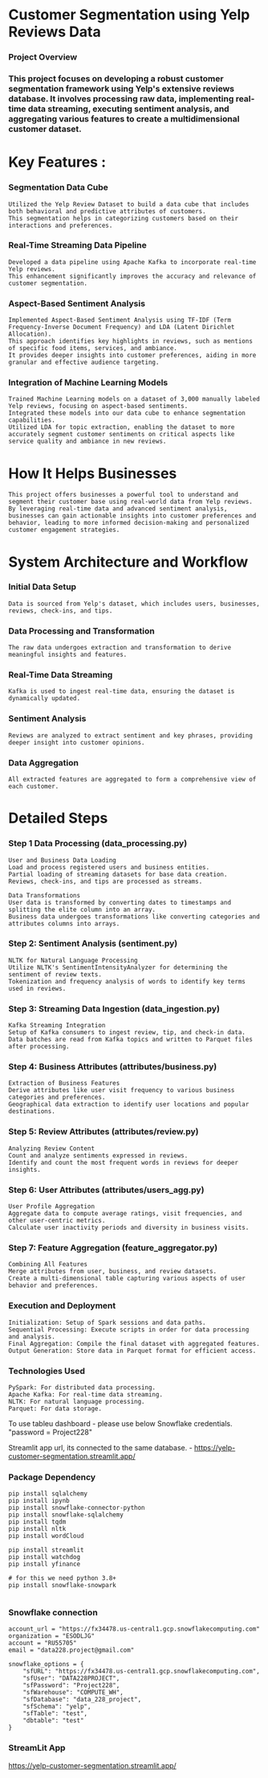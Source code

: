 
# Customer Segmentation using Yelp Reviews Data
### Project Overview
### This project focuses on developing a robust customer segmentation framework using Yelp's extensive reviews database. It involves processing raw data, implementing real-time data streaming, executing sentiment analysis, and aggregating various features to create a multidimensional customer dataset.
 
 
 # Key Features : 
 
   ### Segmentation Data Cube
    Utilized the Yelp Review Dataset to build a data cube that includes both behavioral and predictive attributes of customers.
    This segmentation helps in categorizing customers based on their interactions and preferences.
    
   ### Real-Time Streaming Data Pipeline
    Developed a data pipeline using Apache Kafka to incorporate real-time Yelp reviews.
    This enhancement significantly improves the accuracy and relevance of customer segmentation.
    
   ### Aspect-Based Sentiment Analysis
    Implemented Aspect-Based Sentiment Analysis using TF-IDF (Term Frequency-Inverse Document Frequency) and LDA (Latent Dirichlet Allocation).
    This approach identifies key highlights in reviews, such as mentions of specific food items, services, and ambiance.
    It provides deeper insights into customer preferences, aiding in more granular and effective audience targeting.
    
   ### Integration of Machine Learning Models
    Trained Machine Learning models on a dataset of 3,000 manually labeled Yelp reviews, focusing on aspect-based sentiments.
    Integrated these models into our data cube to enhance segmentation capabilities.
    Utilized LDA for topic extraction, enabling the dataset to more accurately segment customer sentiments on critical aspects like service quality and ambiance in new reviews.
   
   
# How It Helps Businesses
    This project offers businesses a powerful tool to understand and segment their customer base using real-world data from Yelp reviews. By leveraging real-time data and advanced sentiment analysis, businesses can gain actionable insights into customer preferences and behavior, leading to more informed decision-making and personalized 
    customer engagement strategies.


# System Architecture and Workflow
 ###  Initial Data Setup
    Data is sourced from Yelp's dataset, which includes users, businesses, reviews, check-ins, and tips.
 ###   Data Processing and Transformation
    The raw data undergoes extraction and transformation to derive meaningful insights and features.
    
 ###    Real-Time Data Streaming
    Kafka is used to ingest real-time data, ensuring the dataset is dynamically updated.
    
 ###    Sentiment Analysis
    Reviews are analyzed to extract sentiment and key phrases, providing deeper insight into customer opinions.
    
 ###    Data Aggregation
    All extracted features are aggregated to form a comprehensive view of each customer.


# Detailed Steps
 ### Step 1  Data Processing (data_processing.py)
    User and Business Data Loading
    Load and process registered users and business entities.
    Partial loading of streaming datasets for base data creation.
    Reviews, check-ins, and tips are processed as streams.
    
    Data Transformations
    User data is transformed by converting dates to timestamps and splitting the elite column into an array.
    Business data undergoes transformations like converting categories and attributes columns into arrays.
    
### Step 2: Sentiment Analysis (sentiment.py)
    NLTK for Natural Language Processing
    Utilize NLTK's SentimentIntensityAnalyzer for determining the sentiment of review texts.
    Tokenization and frequency analysis of words to identify key terms used in reviews.
    
### Step 3: Streaming Data Ingestion (data_ingestion.py)
    Kafka Streaming Integration
    Setup of Kafka consumers to ingest review, tip, and check-in data.
    Data batches are read from Kafka topics and written to Parquet files after processing.
### Step 4: Business Attributes (attributes/business.py)
    Extraction of Business Features
    Derive attributes like user visit frequency to various business categories and preferences.
    Geographical data extraction to identify user locations and popular destinations.
    
### Step 5: Review Attributes (attributes/review.py)
    Analyzing Review Content
    Count and analyze sentiments expressed in reviews.
    Identify and count the most frequent words in reviews for deeper insights.
    
### Step 6: User Attributes (attributes/users_agg.py)
    User Profile Aggregation
    Aggregate data to compute average ratings, visit frequencies, and other user-centric metrics.
    Calculate user inactivity periods and diversity in business visits.
    
### Step 7: Feature Aggregation (feature_aggregator.py)
    Combining All Features
    Merge attributes from user, business, and review datasets.
    Create a multi-dimensional table capturing various aspects of user behavior and preferences.
    
### Execution and Deployment
    Initialization: Setup of Spark sessions and data paths.
    Sequential Processing: Execute scripts in order for data processing and analysis.
    Final Aggregation: Compile the final dataset with aggregated features.
    Output Generation: Store data in Parquet format for efficient access.
    
    
### Technologies Used
    PySpark: For distributed data processing.
    Apache Kafka: For real-time data streaming.
    NLTK: For natural language processing.
    Parquet: For data storage.


To use tableu dashboard - please use below Snowflake credentials. "password = Project228"

Streamlit app url, its connected to the same database. - https://yelp-customer-segmentation.streamlit.app/ 


### Package Dependency
``` shell
pip install sqlalchemy
pip install ipynb
pip install snowflake-connector-python
pip install snowflake-sqlalchemy
pip install tqdm
pip install nltk
pip install wordCloud

pip install streamlit
pip install watchdog
pip install yfinance

# for this we need python 3.8+
pip install snowflake-snowpark


```


### Snowflake connection
```
account_url = "https://fx34478.us-central1.gcp.snowflakecomputing.com"
organization = "ESODLJG"
account = "RU55705"
email = "data228.project@gmail.com"

snowflake_options = {
    "sfURL": "https://fx34478.us-central1.gcp.snowflakecomputing.com",
    "sfUser": "DATA228PROJECT",
    "sfPassword": "Project228",
    "sfWarehouse": "COMPUTE_WH",
    "sfDatabase": "data_228_project",
    "sfSchema": "yelp",
    "sfTable": "test",
    "dbtable": "test"
}
```

### StreamLit App

https://yelp-customer-segmentation.streamlit.app/
